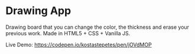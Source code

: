 # Drawing App
Drawing board that you can change the color, the thickness and erase your previous work. Made in HTML5 + CSS + Vanilla JS.

Live Demo: https://codepen.io/kostastepetes/pen/jOVdMOP
